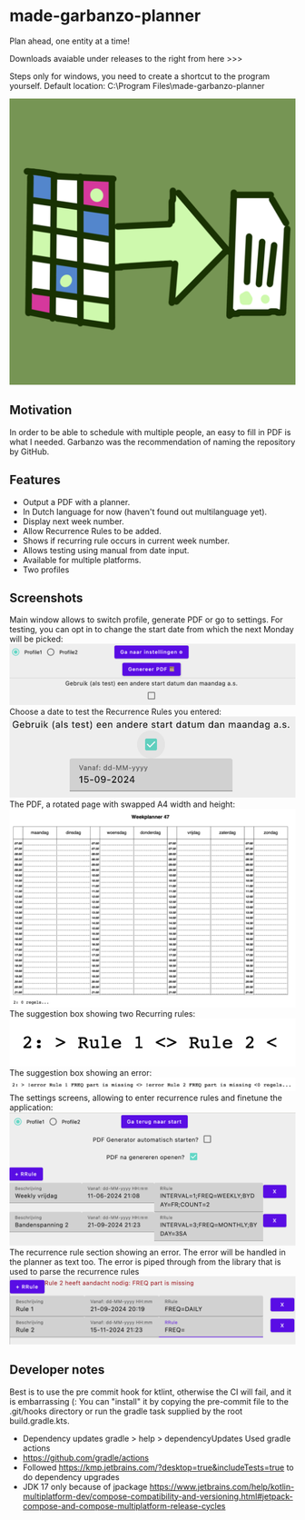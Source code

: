 # made-garbanzo-planner
Plan ahead, one entity at a time!

Downloads avaiable under releases to the right from here >>>

Steps only for windows, you need to create a shortcut to the program yourself. Default location: C:\Program Files\made-garbanzo-planner

![Logo](composeApp/icon/icon.png)

## Motivation
In order to be able to schedule with multiple people, an easy to fill in PDF is what I needed.
Garbanzo was the recommendation of naming the repository by GitHub.

## Features
- Output a PDF with a planner.
- In Dutch language for now (haven't found out multilanguage yet).
- Display next week number.
- Allow Recurrence Rules to be added.
- Shows if recurring rule occurs in current week number.
- Allows testing using manual from date input.
- Available for multiple platforms.
- Two profiles

## Screenshots
Main window allows to switch profile, generate PDF or go to settings. For testing, you can opt in to change the start date from which the next Monday will be picked:
![Main window](docs/images/main.png)
Choose a date to test the Recurrence Rules you entered:
![Main window choose date](docs/images/main_choose_date.png)
The PDF, a rotated page with swapped A4 width and height:
![PDF output](docs/images/pdf_output.png)
The suggestion box showing two Recurring rules:
![PDF output](docs/images/pdf_two_rrules.png)
The suggestion box showing an error:
![PDF output](docs/images/pdf_error_rrules.png)
The settings screens, allowing to enter recurrence rules and finetune the application:
![PDF output](docs/images/settings.png)
The recurrence rule section showing an error. The error will be handled in the planner as text too. The error is piped through from the library that is used to parse the recurrence rules
![PDF output](docs/images/settings_error.png)

## Developer notes
Best is to use the pre commit hook for ktlint, otherwise the CI will fail, and it is embarrassing (: You can "install" it by copying the pre-commit file to the .git/hooks directory or run the gradle task supplied by the root build.gradle.kts.
- Dependency updates gradle > help > dependencyUpdates
Used gradle actions
- https://github.com/gradle/actions
- Followed https://kmp.jetbrains.com/?desktop=true&includeTests=true to do dependency upgrades
- JDK 17 only because of jpackage https://www.jetbrains.com/help/kotlin-multiplatform-dev/compose-compatibility-and-versioning.html#jetpack-compose-and-compose-multiplatform-release-cycles
